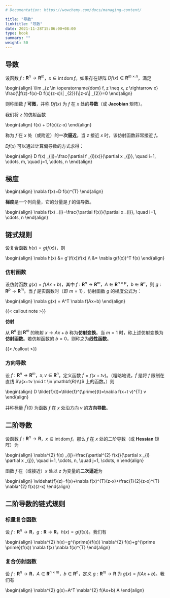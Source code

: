 ```yaml
---
# Documentation: https://wowchemy.com/docs/managing-content/

title: "导数"
linktitle: "导数"
date: 2021-11-28T15:06:00+08:00
type: book
summary: ""
weight: 50
---
```


<!--more-->

## 导数

设函数 $f: \mathbf{R}^{n} \rightarrow \mathbf{R}^{m}$，$x \in \operatorname{int} \operatorname{dom} f$。如果存在矩阵 $Df(x) \in \mathbf{R}^{m \times n}$，满足

\begin{align}
\lim _{z \in \operatorname{dom} f, z \neq x, z \rightarrow x} \frac{\\|f(z)-f(x)-D f(x)(z-x)\\| _{2}}{\\|z-x\\| _{2}}=0
\end{align}

则称函数 $f$ **可微**，并称 $Df(x)$ 为 $f$ 在 $x$ 处的**导数**（或 **Jacobian** 矩阵）。

我们将 $z$ 的仿射函数

\begin{align}
f(x) + Df(x)(z-x)
\end{align}

称为 $f$ 在 $x$ 处（或附近）的**一次逼近**。当 $z$ 接近 $x$ 时，该仿射函数非常接近 $f$。

$Df(x)$ 可以通过计算偏导数的方式求得：

\begin{align}
D f(x) _{ij}=\frac{\partial f _{i}(x)}{\partial x _{j}}, \quad i=1, \cdots, m, \quad j=1, \cdots, n
\end{align}

## 梯度

\begin{align}
\nabla f(x)=D f(x)^{T}
\end{align}

**梯度**是一个列向量，它的分量是 $f$ 的偏导数。

\begin{align}
\nabla f(x) _{i}=\frac{\partial f(x)}{\partial x _{i}}, \quad i=1, \cdots, n
\end{align}

## 链式规则

设复合函数 $h(x) = g(f(x))$，则

\begin{align}
\nabla h(x) &= g'(f(x))f(x) \\\\
&= \nabla g(f(x))^T f(x)
\end{align}

### 仿射函数

设仿射函数 $g(x) = f(Ax+b)$，其中 $f: \mathbf{R}^{n} \rightarrow \mathbf{R}^{m}$，$A \in \mathbf{R}^{n \times p}$，$b \in \mathbf{R}^{n}$，则 $g: \mathbf{R}^{p} \rightarrow \mathbf{R}^{m}$。当 $f$ 是实函数时（即 $m=1$），仿射函数 $g$ 的梯度公式为：

\begin{align}
\nabla g(x) = A^T \nabla f(Ax+b)
\end{align}

{{< callout note >}}

**仿射**

从 $\mathbf{R}^{n}$ 到 $\mathbf{R}^{m}$ 的映射 $x \rightarrow Ax+b$ 称为**仿射变换**。当 $m=1$ 时，称上述仿射变换为**仿射函数**。若仿射函数的 $b=0$，则称之为**线性函数**。

{{< /callout >}}

### 方向导数

设 $f: \mathbf{R}^{n} \rightarrow \mathbf{R}^{m}$，$x, v \in \mathbf{R}^{n}$。定义函数 $\tilde{f} = f(x+tv)$。（粗略地说，$\tilde{f}$ 是将 $f$ 限制在直线 $\\{x+tv \mid t \in \mathbf{R}\\}$ 上的函数。）则

\begin{align}
D \tilde{f}(t)=\tilde{f}^{\prime}(t)=\nabla f(x+t v)^{T} v
\end{align}

并称标量 $\tilde{f}^{\prime}(0)$ 为函数 $f$ 在 $x$ 处沿方向 $v$ 的**方向导数**。

## 二阶导数

设函数 $f: \mathbf{R}^{n} \rightarrow \mathbf{R}$，$x \in \operatorname{int} \operatorname{dom} f$。那么 $f$ 在 $x$ 处的二阶导数（或 **Hessian** 矩阵）为

\begin{align}
\nabla^{2} f(x) _{ij}=\frac{\partial^{2} f(x)}{\partial x _{i} \partial x _{j}}, \quad i=1, \cdots, n, \quad j=1, \cdots, n
\end{align}

函数 $f$ 在（或接近）$x$ 处以 $z$ 为变量的**二次逼近**为

\begin{align}
\widehat{f}(z)=f(x)+\nabla f(x)^{T}(z-x)+\frac{1}{2}(z-x)^{T} \nabla^{2} f(x)(z-x)
\end{align}

## 二阶导数的链式规则

### 标量复合函数

设 $f: \mathbf{R}^{n} \rightarrow \mathbf{R}$，$g: \mathbf{R} \rightarrow \mathbf{R}$，$h(x)=g(f(x))$。我们有

\begin{align}
\nabla^{2} h(x)=g^{\prime}(f(x)) \nabla^{2} f(x)+g^{\prime \prime}(f(x)) \nabla f(x) \nabla f(x)^{T}
\end{align}

### 复合仿射函数

设 $f: \mathbf{R}^{n} \rightarrow \mathbf{R}$，$A \in \mathbf{R}^{n \times m}$，$b \in \mathbf{R}^{n}$，定义 $g: \mathbf{R}^{m} \rightarrow \mathbf{R}$ 为 $g(x) = f(Ax+b)$。我们有

\begin{align}
\nabla^{2} g(x)=A^T \nabla^{2} f(Ax+b) A
\end{align}